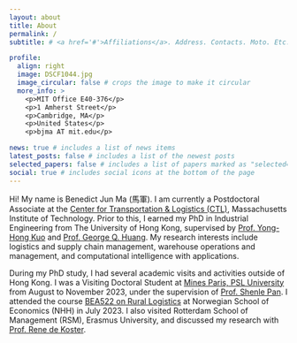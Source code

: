 ```yaml
---
layout: about
title: About
permalink: /
subtitle: # <a href='#'>Affiliations</a>. Address. Contacts. Moto. Etc.

profile:
  align: right
  image: DSCF1044.jpg
  image_circular: false # crops the image to make it circular
  more_info: >
    <p>MIT Office E40-376</p>
    <p>1 Amherst Street</p>
    <p>Cambridge, MA</p>
    <p>United States</p>
    <p>bjma AT mit.edu</p>

news: true # includes a list of news items
latest_posts: false # includes a list of the newest posts
selected_papers: false # includes a list of papers marked as "selected={true}"
social: true # includes social icons at the bottom of the page
---
```


Hi! My name is Benedict Jun Ma (馬軍). I am currently a Postdoctoral Associate at the [Center for Transportation & Logistics (CTL)]([https://ctl.mit.edu](https://ctl.mit.edu/about/bio/benedict-jun-ma)), Massachusetts Institute of Technology. Prior to this, I earned my PhD in Industrial Engineering from The University of Hong Kong, supervised by [Prof. Yong-Hong Kuo](https://www.imse.hku.hk/people/y-h-kuo) and [Prof. George Q. Huang](https://www.polyu.edu.hk/ise/people/academic-staff/george-huang/). My research interests include logistics and supply chain management, warehouse operations and management, and computational intelligence with applications.

During my PhD study, I had several academic visits and activities outside of Hong Kong. I was a Visiting Doctoral Student at [Mines Paris, PSL University](https://www.minesparis.psl.eu) from August to November 2023, under the supervision of [Prof. Shenle Pan](https://www.minesparis.psl.eu/Services/Annuaire/shenle-pan). I attended the course [BEA522 on Rural Logistics](https://www.nhh.no/en/courses/rural-logistics/) at Norwegian School of Economics (NHH) in July 2023. I also visited Rotterdam School of Management (RSM), Erasmus University, and discussed my research with [Prof. Rene de Koster](https://www.rsm.nl/people/rene-de-koster/).

